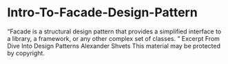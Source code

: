 # Intro-To-Facade-Design-Pattern
“Facade is a struc­tur­al design pat­tern that pro­vides a sim­pli­fied inter­face to a library, a frame­work, or any other com­plex set of classes.   ”  Excerpt From Dive Into Design Patterns Alexander Shvets This material may be protected by copyright.
